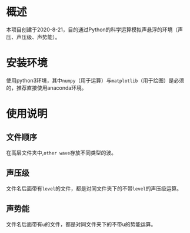 # 概述
本项目创建于2020-8-21，目的通过Python的科学运算模拟声悬浮的环境（声压、声压级、声势能）。

# 安装环境
使用python3环境，其中```numpy```（用于运算）与```matplotlib```（用于绘图）是必须的，推荐直接使用anaconda环境。

# 使用说明

## 文件顺序
在高层文件夹中,```other wave```存放不同类型的波。

## 声压级
文件名后面带有```level```的文件，都是对同文件夹下的不带```level```的声压级运算。

## 声势能
文件名后面带有```u```的文件，都是对同文件夹下的不带u的势能运算。